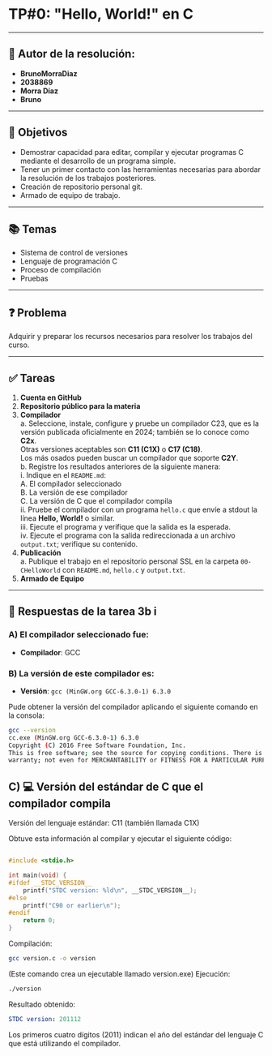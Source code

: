 # **TP#0: "Hello, World!" en C**

---

## 👤 Autor de la resolución:

- **BrunoMorraDiaz**  
- **2038869**  
- **Morra Díaz**  
- **Bruno**

---

## 🎯 **Objetivos**

- Demostrar capacidad para editar, compilar y ejecutar programas C mediante el desarrollo de un programa simple.  
- Tener un primer contacto con las herramientas necesarias para abordar la resolución de los trabajos posteriores.  
- Creación de repositorio personal git.  
- Armado de equipo de trabajo.

---

## 📚 **Temas**

- Sistema de control de versiones  
- Lenguaje de programación C  
- Proceso de compilación  
- Pruebas

---

## ❓ **Problema**

Adquirir y preparar los recursos necesarios para resolver los trabajos del curso.

---

## ✅ **Tareas**

1. **Cuenta en GitHub**  
2. **Repositorio público para la materia**  
3. **Compilador**  
   a. Seleccione, instale, configure y pruebe un compilador C23, que es la versión publicada oficialmente en 2024; también se lo conoce como **C2x**.  
      Otras versiones aceptables son **C11 (C1X)** o **C17 (C18)**.  
      Los más osados pueden buscar un compilador que soporte **C2Y**.  
   b. Registre los resultados anteriores de la siguiente manera:  
      i. Indique en el `README.md`:  
         A. El compilador seleccionado  
         B. La versión de ese compilador  
         C. La versión de C que el compilador compila  
      ii. Pruebe el compilador con un programa `hello.c` que envíe a stdout la línea **Hello, World!** o similar.  
      iii. Ejecute el programa y verifique que la salida es la esperada.  
      iv. Ejecute el programa con la salida redireccionada a un archivo `output.txt`; verifique su contenido.  
4. **Publicación**  
   a. Publique el trabajo en el repositorio personal SSL en la carpeta `00-CHelloWorld` con `README.md`, `hello.c` y `output.txt`.  
5. **Armado de Equipo**

---

## 📝 **Respuestas de la tarea 3b i**

### A) El compilador seleccionado fue:

- **Compilador**: GCC

### B) La versión de este compilador es:

- **Versión**: `gcc (MinGW.org GCC-6.3.0-1) 6.3.0`  

Pude obtener la versión del compilador aplicando el siguiente comando en la consola:

```bash
gcc --version
cc.exe (MinGW.org GCC-6.3.0-1) 6.3.0
Copyright (C) 2016 Free Software Foundation, Inc.
This is free software; see the source for copying conditions. There is NO
warranty; not even for MERCHANTABILITY or FITNESS FOR A PARTICULAR PURPOSE.
```

## C) 💻 Versión del estándar de C que el compilador compila
Versión del lenguaje estándar: C11 (también llamada C1X)

Obtuve esta información al compilar y ejecutar el siguiente código:
 
```c

#include <stdio.h>

int main(void) {
#ifdef __STDC_VERSION__
    printf("STDC version: %ld\n", __STDC_VERSION__);
#else
    printf("C90 or earlier\n");
#endif
    return 0;
}
```
Compilación:

```bash
gcc version.c -o version
```
(Este comando crea un ejecutable llamado version.exe)
Ejecución:

```bash
./version
```
Resultado obtenido:

```yaml
STDC version: 201112
```
Los primeros cuatro dígitos (2011) indican el año del estándar del lenguaje C que está utilizando el compilador.

